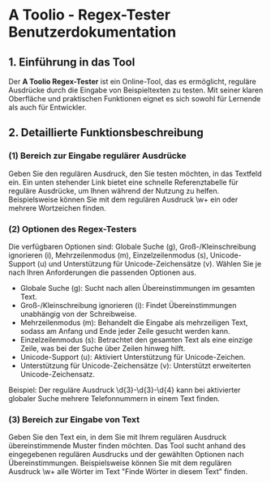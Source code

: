 # A Toolio - Regex-Tester Benutzerdokumentation

## 1. Einführung in das Tool

Der **A Toolio Regex-Tester** ist ein Online-Tool, das es ermöglicht, reguläre Ausdrücke durch die Eingabe von Beispieltexten zu testen. Mit seiner klaren Oberfläche und praktischen Funktionen eignet es sich sowohl für Lernende als auch für Entwickler.

## 2. Detaillierte Funktionsbeschreibung

### (1) Bereich zur Eingabe regulärer Ausdrücke

Geben Sie den regulären Ausdruck, den Sie testen möchten, in das Textfeld ein. Ein unten stehender Link bietet eine schnelle Referenztabelle für reguläre Ausdrücke, um Ihnen während der Nutzung zu helfen. Beispielsweise können Sie mit dem regulären Ausdruck \w+ ein oder mehrere Wortzeichen finden.

### (2) Optionen des Regex-Testers

Die verfügbaren Optionen sind: Globale Suche (g), Groß-/Kleinschreibung ignorieren (i), Mehrzeilenmodus (m), Einzelzeilenmodus (s), Unicode-Support (u) und Unterstützung für Unicode-Zeichensätze (v). Wählen Sie je nach Ihren Anforderungen die passenden Optionen aus.

- Globale Suche (g): Sucht nach allen Übereinstimmungen im gesamten Text.
- Groß-/Kleinschreibung ignorieren (i): Findet Übereinstimmungen unabhängig von der Schreibweise.
- Mehrzeilenmodus (m): Behandelt die Eingabe als mehrzeiligen Text, sodass am Anfang und Ende jeder Zeile gesucht werden kann.
- Einzelzeilenmodus (s): Betrachtet den gesamten Text als eine einzige Zeile, was bei der Suche über Zeilen hinweg hilft.
- Unicode-Support (u): Aktiviert Unterstützung für Unicode-Zeichen.
- Unterstützung für Unicode-Zeichensätze (v): Unterstützt erweiterten Unicode-Zeichensatz.

Beispiel: Der reguläre Ausdruck \d{3}-\d{3}-\d{4} kann bei aktivierter globaler Suche mehrere Telefonnummern in einem Text finden.

### (3) Bereich zur Eingabe von Text

Geben Sie den Text ein, in dem Sie mit Ihrem regulären Ausdruck übereinstimmende Muster finden möchten. Das Tool sucht anhand des eingegebenen regulären Ausdrucks und der gewählten Optionen nach Übereinstimmungen. Beispielsweise können Sie mit dem regulären Ausdruck \w+ alle Wörter im Text "Finde Wörter in diesem Text" finden.